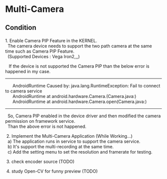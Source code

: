 # Multi-Camera
 ## Condition<p>
 <p>
  1. Enable Camera PIP Feature in the KERNEL.<br>
    The camera device needs to support the two path camera at the same time such as Camera PIP Feature.<br>
    (Supported Devices : Vega Iron2,,,)<br>
 <p>
    If the device is not supported the Camera PIP than the below error is happened in my case.<br>
    <hr>
       AndroidRuntime Caused by: java.lang.RuntimeException: Fail to connect to camera service<br>
       AndroidRuntime at android.hardware.Camera.<init>(Camera.java:)<br>
       AndroidRuntime at android.hardware.Camera.open(Camera.java:)<br>
    <hr>
    So, Camera PIP enabled in the device driver and then modified the camera permission on framework service.<br>
    Than the above error is not happened.<p>
  2. Implement the Multi-Camera Application (While Working...)<br>
    a) The application runs in service to support the camera service.<br>
    b) It's support the multi-recording at the same time.<br>
    c) Add the setting menu to set the resolution and framerate for testing.<p>
  3. check encoder source (TODO)<p>
  4. study Open-CV for funny preview (TODO)<p>
